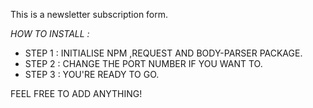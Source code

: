 This is a newsletter subscription form.



*HOW TO INSTALL :*


- STEP 1 : INITIALISE NPM ,REQUEST AND BODY-PARSER PACKAGE.
- STEP 2 : CHANGE THE PORT NUMBER IF YOU WANT TO.
- STEP 3 : YOU'RE READY TO GO.


FEEL FREE TO ADD ANYTHING!

